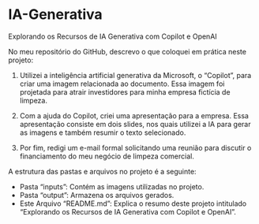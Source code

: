 # IA-Generativa
Explorando os Recursos de IA Generativa com Copilot e OpenAI

No meu repositório do GitHub, descrevo o que coloquei em prática neste projeto:

1) Utilizei a inteligência artificial generativa da Microsoft, o “Copilot”, para criar uma imagem relacionada ao documento. Essa imagem foi projetada para atrair investidores para minha empresa fictícia de limpeza.

2) Com a ajuda do Copilot, criei uma apresentação para a empresa. Essa apresentação consiste em dois slides, nos quais utilizei a IA para gerar as imagens e também resumir o texto selecionado.

3) Por fim, redigi um e-mail formal solicitando uma reunião para discutir o financiamento do meu negócio de limpeza comercial.

A estrutura das pastas e arquivos no projeto é a seguinte:

- Pasta “inputs”: Contém as imagens utilizadas no projeto.
- Pasta “output”: Armazena os arquivos gerados.
- Este Arquivo “README.md”: Explica o resumo deste projeto intitulado “Explorando os Recursos de IA Generativa com Copilot e OpenAI”.
